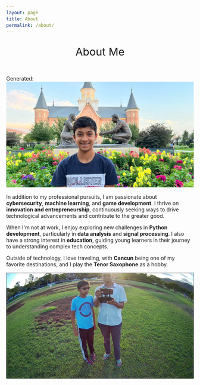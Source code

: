 ```yaml
---
layout: page
title: About
permalink: /about/
---
```


<p style="text-align: center; font-size: 3vw;">About Me</p>
<br>
Generated:

<img src="../images/provo.jpg">


In addition to my professional pursuits, I am passionate about **cybersecurity**, **machine learning**, and **game development**. I thrive on **innovation and entrepreneurship**, continuously seeking ways to drive technological advancements and contribute to the greater good. 

When I'm not at work, I enjoy exploring new challenges in **Python development**, particularly in **data analysis** and **signal processing**. I also have a strong interest in **education**, guiding young learners in their journey to understanding complex tech concepts.



Outside of technology, I love traveling, with **Cancun** being one of my favorite destinations, and I play the **Tenor Saxophone** as a hobby.

<img src="../images/drone.jpg">


<script src="https://utteranc.es/client.js"
        repo="adik1025/adi_student"
        issue-term="pathname"
        theme="github-light"
        crossorigin="anonymous"
        async>
</script>
